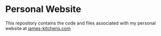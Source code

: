 # Personal Website

This repository contains the code and files associated with my personal website at [james-kitchens.com](https://www.james-kitchens.com)
